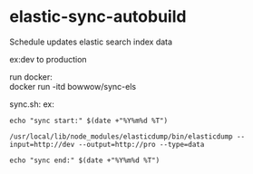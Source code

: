 # elastic-sync-autobuild  

Schedule updates elastic search index data  

ex:dev to production 

run docker:  
docker run -itd bowwow/sync-els  

sync.sh: 
ex:
```
echo "sync start:" $(date +"%Y%m%d %T")  

/usr/local/lib/node_modules/elasticdump/bin/elasticdump --input=http://dev --output=http://pro --type=data

echo "sync end:" $(date +"%Y%m%d %T")
```
